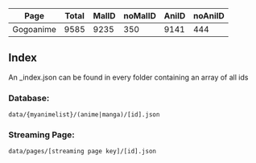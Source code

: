 <!--statstable-->
| Page      | Total | MalID | noMalID | AniID | noAniID |
| --------- | ----- | ----- | ------- | ----- | ------- |
| Gogoanime | 9585  | 9235  | 350     | 9141  | 444     |
<!--/statstable-->

## Index
An _index.json can be found in every folder containing an array of all ids

### Database:
`data/{myanimelist}/(anime|manga)/[id].json`  


### Streaming Page:  
`data/pages/[streaming page key]/[id].json`
